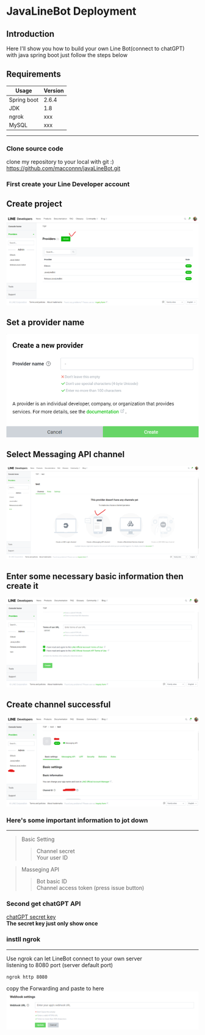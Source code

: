 # JavaLineBot Deployment

## Introduction
Here I'll show you how to build your own Line Bot(connect to chatGPT)  
with java spring boot just follow the steps below

## Requirements

Usage |  Version
---- | ----
Spring boot | 2.6.4      
JDK    |   1.8
ngrok  |  xxx
MySQL  |  xxx

***
  
### Clone source code

clone my repository to your local with git :)  
https://github.com/macconnn/javaLineBot.git


### First create your Line Developer account

## Create project
![GITHUB](https://github.com/macconnn/javaLineBot/blob/main/image/create_project.png)
## Set a provider name
![GITHUB](https://github.com/macconnn/javaLineBot/blob/main/image/setName.png)
## Select Messaging API channel
![GITHUB](https://github.com/macconnn/javaLineBot/blob/main/image/selectMsgAPI.png)
## Enter some necessary basic information then create it
![GITHUB](https://github.com/macconnn/javaLineBot/blob/main/image/created.png)
## Create channel successful
![GITHUB](https://github.com/macconnn/javaLineBot/blob/main/image/1.png)
### Here's some important information to jot down  
***
> Basic Setting
> > Channel secret  
> > Your user ID  


> Masseging API  
> > Bot basic ID  
> > Channel access token (press issue button)  

### Second get chatGPT API

[chatGPT secret key](https://platform.openai.com/account/api-keys?utm_source=soft4fun&utm_medium=post)  
**The secret key just only show once**

### instll ngrok
***
Use ngrok can let LineBot connect to your own server  
listening to 8080 port (server default port)
```  
ngrok http 8080  
```  
copy the Forwarding and paste to here  
![GITHUB](https://github.com/macconnn/javaLineBot/blob/main/image/2.png)









